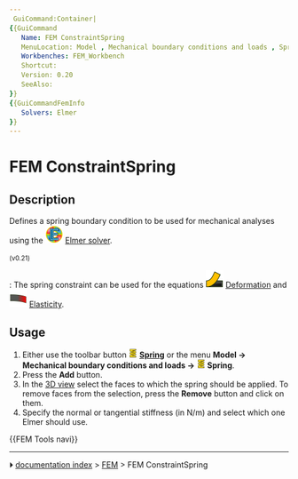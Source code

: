 ```yaml
---
 GuiCommand:Container|
{{GuiCommand
   Name: FEM ConstraintSpring
   MenuLocation: Model , Mechanical boundary conditions and loads , Spring
   Workbenches: FEM_Workbench
   Shortcut: 
   Version: 0.20
   SeeAlso: 
}}
{{GuiCommandFemInfo
   Solvers: Elmer
}}
---
```


# FEM ConstraintSpring

## Description

Defines a spring boundary condition to be used for mechanical analyses using the <img alt="" src=images/FEM_SolverElmer.svg  style="width:32px;"> [Elmer solver](FEM_SolverElmer.md).


<small>(v0.21)</small> 

: The spring constraint can be used for the equations <img alt="" src=images/FEM_EquationDeformation.svg  style="width:32px;"> [Deformation](FEM_EquationDeformation.md) and <img alt="" src=images/FEM_EquationElasticity.svg  style="width:32px;"> [Elasticity](FEM_EquationElasticity.md).

## Usage

1.  Either use the toolbar button **<img src="images/FEM_ConstraintSpring.svg" width=16px> [Spring](FEM_ConstraintSpring.md)** or the menu **Model → Mechanical boundary conditions and loads → <img src="images/FEM_ConstraintSpring.svg" width=16px> Spring**.
2.  Press the **Add** button.
3.  In the [3D view](3D_view.md) select the faces to which the spring should be applied. To remove faces from the selection, press the **Remove** button and click on them.
4.  Specify the normal or tangential stiffness (in N/m) and select which one Elmer should use.




 {{FEM Tools navi}}



---
⏵ [documentation index](../README.md) > [FEM](Category_FEM.md) > FEM ConstraintSpring
